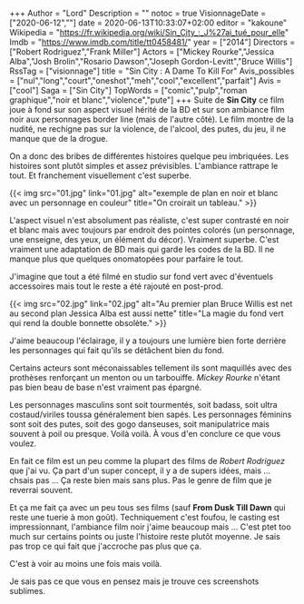 +++
Author = "Lord"
Description = ""
notoc = true
VisionnageDate = ["2020-06-12",""]
date = 2020-06-13T10:33:07+02:00
editor = "kakoune"
Wikipedia = "https://fr.wikipedia.org/wiki/Sin_City_:_J%27ai_tué_pour_elle"
Imdb = "https://www.imdb.com/title/tt0458481/"
year = ["2014"]
Directors = ["Robert Rodriguez","Frank Miller"]
Actors = ["Mickey Rourke","Jessica Alba","Josh Brolin","Rosario Dawson","Joseph Gordon-Levitt","Bruce Willis"]
RssTag = ["visionnage"]
title = "Sin City : A Dame To Kill For"
Avis_possibles = ["nul","long","court","oneshot","meh","cool","excellent","parfait"]
Avis = ["cool"] 
Saga = ["Sin City"]
TopWords = ["comic","pulp","roman graphique","noir et blanc","violence","pute"]
+++
Suite de **Sin City** ce film joue à fond sur son aspect visuel hérité de la BD et sur son ambiance film noir aux personnages border line (mais de l'autre côté).
Le film montre de la nudité, ne rechigne pas sur la violence, de l'alcool, des putes, du jeu, il ne manque que de la drogue.

On a donc des bribes de différentes histoires quelque peu imbriquées.
Les histoires sont plutôt simples et assez prévisibles.
L'ambiance rattrape le tout.
Et franchement visuellement c'est superbe.

{{< img src="01.jpg" link="01.jpg" alt="exemple de plan en noir et blanc avec un personnage en couleur" title="On croirait un tableau." >}}

L'aspect visuel n'est absolument pas réaliste, c'est super contrasté en noir et blanc mais avec toujours par endroit des pointes colorés (un personnage, une enseigne, des yeux, un élément du décor).
Vraiment superbe.
C'est vraiment une adaptation de BD mais qui garde les codes de la BD.
Il ne manque plus que quelques onomatopées pour parfaire le tout.

J'imagine que tout a été filmé en studio sur fond vert avec d'éventuels accessoires mais tout le reste a été rajouté en post-prod.

{{< img src="02.jpg" link="02.jpg" alt="Au premier plan Bruce Willis est net au second plan Jessica Alba est aussi nette" title="La magie du fond vert qui rend la double bonnette obsolète." >}}

J'aime beaucoup l'éclairage, il y a toujours une lumière bien forte derrière les personnages qui fait qu'ils se détâchent bien du fond.

Certains acteurs sont méconaissables tellement ils sont maquillés avec des prothèses renforçant un menton ou un tarbouiffe.
*Mickey Rourke* n'étant pas bien beau de base n'est vraiment pas épargné.

Les personnages masculins sont soit tourmentés, soit badass, soit ultra costaud/viriles toussa généralement bien sapés.
Les personnages féminins sont soit des putes, soit des gogo danseuses, soit manipulatrice mais souvent à poil ou presque.
Voilà voilà.
À vous d'en conclure ce que vous voulez.

En fait ce film est un peu comme la plupart des films de *Robert Rodriguez* que j'ai vu.
Ça part d'un super concept, il y a de supers idées, mais … chsais pas …
Ça reste bien mais sans plus.
Pas le genre de film que je reverrai souvent.

Et ça me fait ça avec un peu tous ses films (sauf **From Dusk Till Dawn** qui reste une tuerie à mon goût).
Techniquement c'est foufou, le casting est impressionnant, l'ambiance film noir j'aime beaucoup mais …
C'est ptet too much sur certains points ou juste l'histoire reste plutôt moyenne.
Je sais pas trop ce qui fait que j'accroche pas plus que ça.

C'est à voir au moins une fois mais voilà.

Je sais pas ce que vous en pensez mais je trouve ces screenshots sublimes.
